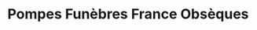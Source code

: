 ---
title: "Pompes Funèbres France Obsèques"
url: /saint-chamond/pompes-funebres-france-obseques/
shop: directeurs de funérailles
---